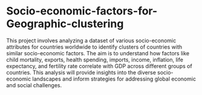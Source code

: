 # Socio-economic-factors-for-Geographic-clustering

This project involves analyzing a dataset of various socio-economic attributes for countries worldwide to identify clusters of countries with similar socio-economic factors. The aim is to understand how factors like child mortality, exports, health spending, imports, income, inflation, life expectancy, and fertility rate correlate with GDP across different groups of countries. This analysis will provide insights into the diverse socio-economic landscapes and inform strategies for addressing global economic and social challenges.
